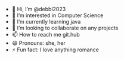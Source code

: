 - 👋 Hi, I’m @debbl2023
- 👀 I’m interested in Computer Science
- 🌱 I’m currently learning java
- 💞️ I’m looking to collaborate on any projects
- 📫 How to reach me git.hub
- 😄 Pronouns: she, her
- ⚡ Fun fact: I love anything romance

<!---
debbl2023/debbl2023 is a ✨ special ✨ repository because its `README.md` (this file) appears on your GitHub profile.
You can click the Preview link to take a look at your changes.
--->
